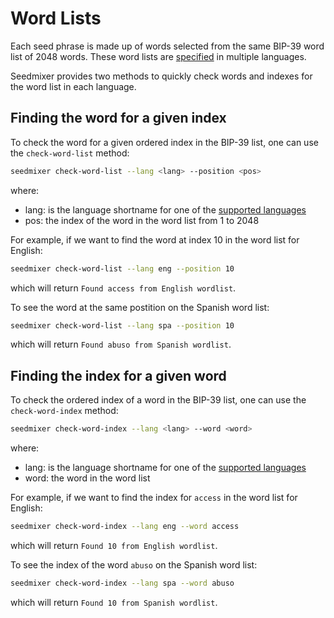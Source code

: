 # Word Lists

Each seed phrase is made up of words selected from the same BIP-39 word list of 2048 words. These word lists are [specified](https://github.com/bitcoin/bips/tree/master/bip-0039) in multiple languages.

Seedmixer provides two methods to quickly check words and indexes for the word list in each language.

## Finding the word for a given index

To check the word for a given ordered index in the BIP-39 list, one can use the `check-word-list` method:

```bash
seedmixer check-word-list --lang <lang> --position <pos>
```

where:

- lang: is the language shortname for one of the [supported languages](../supportedlanguages.md)
- pos: the index of the word in the word list from 1 to 2048

For example, if we want to find the word at index 10 in the word list for English:

```bash
seedmixer check-word-list --lang eng --position 10
```

which will return `Found access from English wordlist`.

To see the word at the same postition on the Spanish word list:

```bash
seedmixer check-word-list --lang spa --position 10
```

which will return `Found abuso from Spanish wordlist`.

## Finding the index for a given word

To check the ordered index of a word in the BIP-39 list, one can use the `check-word-index` method:

```bash
seedmixer check-word-index --lang <lang> --word <word>
```

where:

- lang: is the language shortname for one of the [supported languages](../supportedlanguages.md)
- word: the word in the word list

For example, if we want to find the index for `access` in the word list for English:

```bash
seedmixer check-word-index --lang eng --word access
```

which will return `Found 10 from English wordlist`.

To see the index of the word `abuso` on the Spanish word list:

```bash
seedmixer check-word-index --lang spa --word abuso
```

which will return `Found 10 from Spanish wordlist`.
